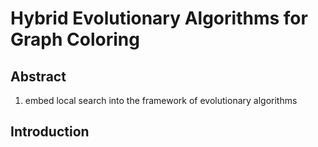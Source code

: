 # Hybrid Evolutionary Algorithms for Graph Coloring

## Abstract
1. embed local search into the framework of evolutionary algorithms

## Introduction








